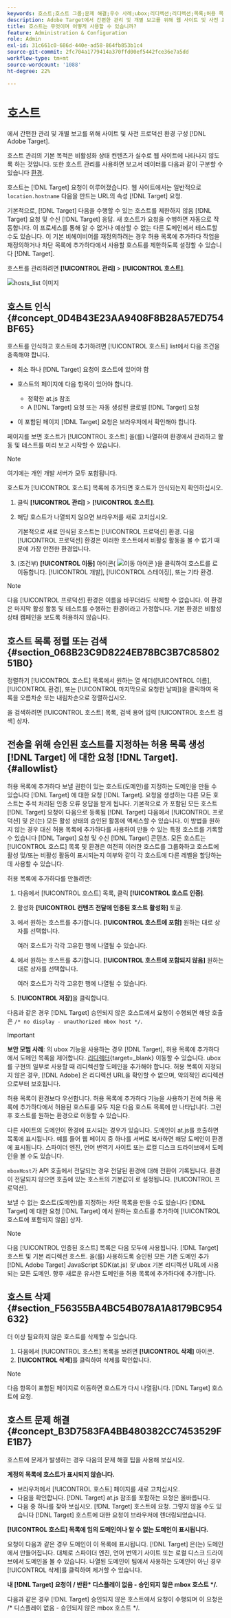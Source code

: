 ```yaml
---
keywords: 호스트;호스트 그룹;문제 해결;우수 사례;ubox;리디렉션;리디렉션;목록;허용 목록;차단 목록;차단 목록;허용 목록 차단 목록에 추가하다
description: Adobe Target에서 간편한 관리 및 개별 보고를 위해 웹 사이트 및 사전 프로덕션 환경을 구성하는 방법에 대해 알아봅니다.
title: 호스트는 무엇이며 어떻게 사용할 수 있습니까?
feature: Administration & Configuration
role: Admin
exl-id: 31c661c0-686d-440e-ad58-864fb853b1c4
source-git-commit: 2fc704a1779414a370ffd00ef5442fce36e7a5dd
workflow-type: tm+mt
source-wordcount: '1088'
ht-degree: 22%

---
```


# 호스트

에서 간편한 관리 및 개별 보고를 위해 사이트 및 사전 프로덕션 환경 구성 [!DNL Adobe Target].

호스트 관리의 기본 목적은 비활성화 상태 컨텐츠가 실수로 웹 사이트에 나타나지 않도록 하는 것입니다. 또한 호스트 관리를 사용하면 보고서 데이터를 다음과 같이 구분할 수 있습니다 [환경](/help/main/administrating-target/environments.md).

호스트는 [!DNL Target] 요청이 이루어졌습니다. 웹 사이트에서는 일반적으로 `location.hostname` 다음을 만드는 URL의 속성 [!DNL Target] 요청.

기본적으로, [!DNL Target] 다음을 수행할 수 있는 호스트를 제한하지 않음 [!DNL Target] 요청 및 수신 [!DNL Target] 응답. 새 호스트가 요청을 수행하면 자동으로 작동합니다. 이 프로세스를 통해 알 수 없거나 예상할 수 없는 다른 도메인에서 테스트할 수도 있습니다. 이 기본 비헤이비어를 재정의하려는 경우 허용 목록에 추가하다 작업을 재정의하거나 차단 목록에 추가하다에서 사용할 호스트를 제한하도록 설정할 수 있습니다 [!DNL Target].

호스트를 관리하려면 **[!UICONTROL 관리]** > **[!UICONTROL 호스트]**.

![hosts_list 이미지](assets/hosts_list.png)

## 호스트 인식 {#concept_0D4B43E23AA9408F8B28A57ED754BF65}

호스트를 인식하고 호스트에 추가하려면 [!UICONTROL 호스트] list에서 다음 조건을 충족해야 합니다.

* 최소 하나 [!DNL Target] 요청이 호스트에 있어야 함
* 호스트의 페이지에 다음 항목이 있어야 합니다.

   * 정확한 at.js 참조
   * A [!DNL Target] 요청 또는 자동 생성된 글로벌 [!DNL Target] 요청

* 이 포함된 페이지 [!DNL Target] 요청은 브라우저에서 확인해야 합니다.

페이지를 보면 호스트가 [!UICONTROL 호스트] 을(를) 나열하여 환경에서 관리하고 활동 및 테스트를 미리 보고 시작할 수 있습니다.

>[!NOTE]
>
>여기에는 개인 개발 서버가 모두 포함됩니다.

호스트가 [!UICONTROL 호스트] 목록에 추가되면 호스트가 인식되는지 확인하십시오.

1. 클릭 **[!UICONTROL 관리]** > **[!UICONTROL 호스트]**.
1. 해당 호스트가 나열되지 않으면 브라우저를 새로 고치십시오.

   기본적으로 새로 인식된 호스트는 [!UICONTROL 프로덕션] 환경. 다음 [!UICONTROL 프로덕션] 환경은 이러한 호스트에서 비활성 활동을 볼 수 없기 때문에 가장 안전한 환경입니다.

1. (조건부) **[!UICONTROL 이동]** 아이콘( ![이동 아이콘](/help/main/administrating-target/assets/icon-move.png) )을 클릭하여 호스트를 로 이동합니다. [!UICONTROL 개발], [!UICONTROL 스테이징], 또는 기타 환경.

>[!NOTE]
>
>다음 [!UICONTROL 프로덕션] 환경은 이름을 바꾸더라도 삭제할 수 없습니다. 이 환경은 마지막 활성 활동 및 테스트를 수행하는 환경이라고 가정합니다. 기본 환경은 비활성 상태 캠페인을 보도록 허용하지 않습니다.

## 호스트 목록 정렬 또는 검색 {#section_068B23C9D8224EB78BC3B7C8580251B0}

정렬하기 [!UICONTROL 호스트] 목록에서 원하는 열 헤더([!UICONTROL 이름], [!UICONTROL 환경], 또는 [!UICONTROL 마지막으로 요청한 날짜])을 클릭하여 목록을 오름차순 또는 내림차순으로 정렬하십시오.

을 검색하려면 [!UICONTROL 호스트] 목록, 검색 용어 입력 [!UICONTROL 호스트 검색] 상자.

## 전송을 위해 승인된 호스트를 지정하는 허용 목록 생성 [!DNL Target] 에 대한 요청 [!DNL Target]. {#allowlist}

허용 목록에 추가하다 보낼 권한이 있는 호스트(도메인)를 지정하는 도메인을 만들 수 있습니다 [!DNL Target] 에 대한 요청 [!DNL Target]. 요청을 생성하는 다른 모든 호스트는 주석 처리된 인증 오류 응답을 받게 됩니다. 기본적으로 가 포함된 모든 호스트 [!DNL Target] 요청이 다음으로 등록됨 [!DNL Target] 다음에서 [!UICONTROL 프로덕션] 및 은(는) 모든 활성 상태의 승인된 활동에 액세스할 수 있습니다. 이 방법을 원하지 않는 경우 대신 허용 목록에 추가하다를 사용하여 만들 수 있는 특정 호스트를 기록할 수 있습니다 [!DNL Target] 요청 및 수신 [!DNL Target] 콘텐츠. 모든 호스트는 [!UICONTROL 호스트] 목록 및 환경은 여전히 이러한 호스트를 그룹화하고 호스트에 활성 및/또는 비활성 활동이 표시되는지 여부와 같이 각 호스트에 다른 레벨을 할당하는 데 사용할 수 있습니다.

허용 목록에 추가하다를 만들려면:

1. 다음에서 [!UICONTROL 호스트] 목록, 클릭 **[!UICONTROL 호스트 인증]**.
1. 활성화 **[!UICONTROL 컨텐츠 전달에 인증된 호스트 활성화]** 토글.
1. 에서 원하는 호스트를 추가합니다. **[!UICONTROL 호스트에 포함]** 원하는 대로 상자를 선택합니다.

   여러 호스트가 각각 고유한 행에 나열될 수 있습니다.

1. 에서 원하는 호스트를 추가합니다. **[!UICONTROL 호스트에 포함되지 않음]** 원하는 대로 상자를 선택합니다.

   여러 호스트가 각각 고유한 행에 나열될 수 있습니다.

1. **[!UICONTROL 저장]**&#x200B;을 클릭합니다.

다음과 같은 경우 [!DNL Target] 승인되지 않은 호스트에서 요청이 수행되면 해당 호출은 `/* no display - unauthorized mbox host */`.

>[!IMPORTANT]
>
>**보안 모범 사례**: 의 ubox 기능을 사용하는 경우 [!DNL Target], 허용 목록에 추가하다에서 도메인 목록을 제어합니다. [리디렉터](https://experienceleague.adobe.com/docs/target-dev/developer/implement-email/working-with-redirectors.html){target=_blank} 이동할 수 있습니다. ubox를 구현의 일부로 사용할 때 리디렉션할 도메인을 추가해야 합니다. 허용 목록이 지정되지 않은 경우, [!DNL Adobe] 은 리디렉션 URL을 확인할 수 없으며, 악의적인 리디렉션으로부터 보호됩니다.
>
>허용 목록이 환경보다 우선합니다. 허용 목록에 추가하다 기능을 사용하기 전에 허용 목록에 추가하다에서 허용된 호스트를 모두 지운 다음 호스트 목록에 만 나타납니다. 그런 후 호스트를 원하는 환경으로 이동할 수 있습니다.

다른 사이트의 도메인이 환경에 표시되는 경우가 있습니다. 도메인이 at.js를 호출하면 목록에 표시됩니다. 예를 들어 웹 페이지 중 하나를 서버로 복사하면 해당 도메인이 환경에 표시됩니다. 스파이더 엔진, 언어 번역기 사이트 또는 로컬 디스크 드라이브에서 도메인을 볼 수도 있습니다.

`mboxHost`가 API 호출에서 전달되는 경우 전달된 환경에 대해 전환이 기록됩니다. 환경이 전달되지 않으면 호출에 있는 호스트의 기본값이 로 설정됩니다. [!UICONTROL 프로덕션].

보낼 수 없는 호스트(도메인)를 지정하는 차단 목록을 만들 수도 있습니다 [!DNL Target] 에 대한 요청 [!DNL Target] 에서 원하는 호스트를 추가하여 [!UICONTROL 호스트에 포함되지 않음] 상자.

>[!NOTE]
>
>다음 [!UICONTROL 인증된 호스트] 목록은 다음 모두에 사용됩니다. [!DNL Target] 호스트 및 기본 리디렉션 호스트. 을(를) 사용하도록 승인된 모든 기존 도메인 추가 [!DNL Adobe Target] JavaScript SDK(at.js) *및* ubox 기본 리디렉션 URL에 사용되는 모든 도메인. 향후 새로운 유사한 도메인을 허용 목록에 추가하다에 추가합니다.

## 호스트 삭제 {#section_F56355BA4BC54B078A1A8179BC954632}

더 이상 필요하지 않은 호스트를 삭제할 수 있습니다.

1. 다음에서 [!UICONTROL 호스트] 목록을 보려면 **[!UICONTROL 삭제]** 아이콘.
1. **[!UICONTROL 삭제]**&#x200B;를 클릭하여 삭제를 확인합니다.

>[!NOTE]
>
>다음 항목이 포함된 페이지로 이동하면 호스트가 다시 나열됩니다. [!DNL Target] 호스트에 요청.

## 호스트 문제 해결 {#concept_B3D7583FA4BB480382CC7453529FE1B7}

호스트에 문제가 발생하는 경우 다음의 문제 해결 팁을 사용해 보십시오.

**계정의 목록에 호스트가 표시되지 않습니다.**

* 브라우저에서 [!UICONTROL 호스트] 페이지를 새로 고치십시오.
* 다음을 확인합니다. [!DNL Target] at.js 참조를 포함하는 요청은 올바릅니다.
* 다음 중 하나를 찾아 보십시오. [!DNL Target] 호스트에 요청. 그렇지 않을 수도 있습니다 [!DNL Target] 호스트에 대한 요청이 브라우저에 렌더링되었습니다.

**[!UICONTROL 호스트] 목록에 임의 도메인이나 알 수 없는 도메인이 표시됩니다.**

요청이 다음과 같은 경우 도메인이 이 목록에 표시됩니다. [!DNL Target] 은(는) 도메인에서 만들어집니다. 대체로 스파이더 엔진, 언어 번역기 사이트 또는 로컬 디스크 드라이브에서 도메인을 볼 수 있습니다. 나열된 도메인이 팀에서 사용하는 도메인이 아닌 경우 [!UICONTROL 삭제]를 클릭하여 제거할 수 있습니다.

**내 [!DNL Target] 요청이 / 반환&#42; 디스플레이 없음 - 승인되지 않은 mbox 호스트 &#42;/.**

다음과 같은 경우 [!DNL Target] 승인되지 않은 호스트에서 요청이 수행되며 이 요청은 /&#42; 디스플레이 없음 - 승인되지 않은 mbox 호스트 &#42;/.
